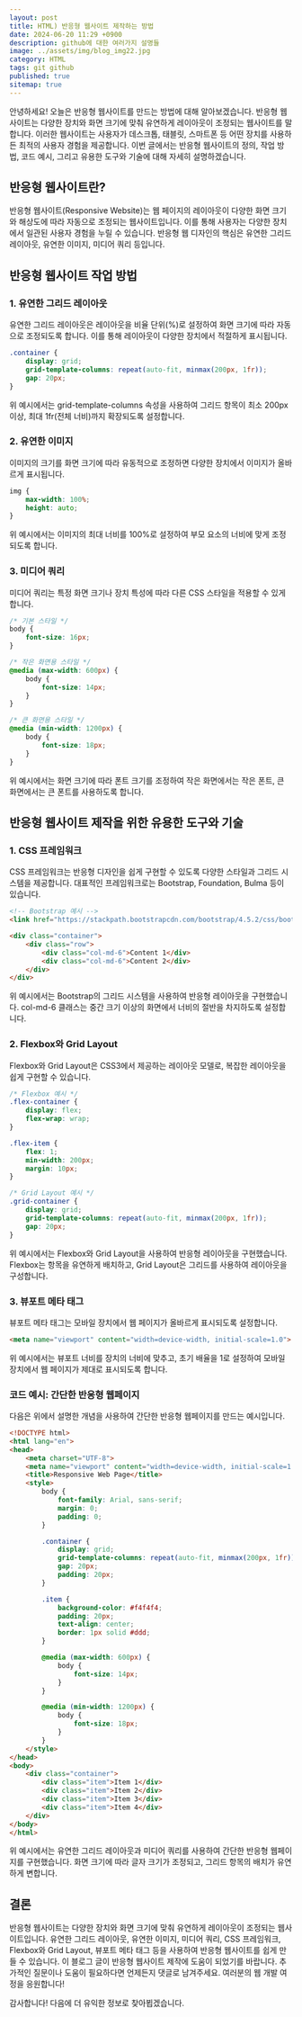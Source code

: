 ```yaml
---
layout: post
title: HTML) 반응형 웹사이트 제작하는 방법
date: 2024-06-20 11:29 +0900
description: github에 대한 여러가지 설명들
image: ../assets/img/blog_img22.jpg
category: HTML
tags: git github
published: true
sitemap: true
---
```


안녕하세요! 오늘은 반응형 웹사이트를 만드는 방법에 대해 알아보겠습니다.
반응형 웹사이트는 다양한 장치와 화면 크기에 맞춰 유연하게 레이아웃이 조정되는 웹사이트를 말합니다. 이러한 웹사이트는 사용자가 데스크톱, 태블릿, 스마트폰 등 어떤 장치를 사용하든 최적의 사용자 경험을 제공합니다. 이번 글에서는 반응형 웹사이트의 정의, 작업 방법, 코드 예시, 그리고 유용한 도구와 기술에 대해 자세히 설명하겠습니다.

## 반응형 웹사이트란?
반응형 웹사이트(Responsive Website)는 웹 페이지의 레이아웃이 다양한 화면 크기와 해상도에 따라 자동으로 조정되는 웹사이트입니다. 이를 통해 사용자는 다양한 장치에서 일관된 사용자 경험을 누릴 수 있습니다. 반응형 웹 디자인의 핵심은 유연한 그리드 레이아웃, 유연한 이미지, 미디어 쿼리 등입니다.

## 반응형 웹사이트 작업 방법

### 1. 유연한 그리드 레이아웃
유연한 그리드 레이아웃은 레이아웃을 비율 단위(%)로 설정하여 화면 크기에 따라 자동으로 조정되도록 합니다. 이를 통해 레이아웃이 다양한 장치에서 적절하게 표시됩니다.

````css
.container {
    display: grid;
    grid-template-columns: repeat(auto-fit, minmax(200px, 1fr));
    gap: 20px;
}
````

위 예시에서는 grid-template-columns 속성을 사용하여 그리드 항목이 최소 200px 이상, 최대 1fr(전체 너비)까지 확장되도록 설정합니다.

### 2. 유연한 이미지
이미지의 크기를 화면 크기에 따라 유동적으로 조정하면 다양한 장치에서 이미지가 올바르게 표시됩니다.

````css
img {
    max-width: 100%;
    height: auto;
}
````

위 예시에서는 이미지의 최대 너비를 100%로 설정하여 부모 요소의 너비에 맞게 조정되도록 합니다.

### 3. 미디어 쿼리
미디어 쿼리는 특정 화면 크기나 장치 특성에 따라 다른 CSS 스타일을 적용할 수 있게 합니다.

````css
/* 기본 스타일 */
body {
    font-size: 16px;
}

/* 작은 화면용 스타일 */
@media (max-width: 600px) {
    body {
        font-size: 14px;
    }
}

/* 큰 화면용 스타일 */
@media (min-width: 1200px) {
    body {
        font-size: 18px;
    }
}
````

위 예시에서는 화면 크기에 따라 폰트 크기를 조정하여 작은 화면에서는 작은 폰트, 큰 화면에서는 큰 폰트를 사용하도록 합니다.

## 반응형 웹사이트 제작을 위한 유용한 도구와 기술

### 1. CSS 프레임워크
CSS 프레임워크는 반응형 디자인을 쉽게 구현할 수 있도록 다양한 스타일과 그리드 시스템을 제공합니다. 대표적인 프레임워크로는 Bootstrap, Foundation, Bulma 등이 있습니다.

````html
<!-- Bootstrap 예시 -->
<link href="https://stackpath.bootstrapcdn.com/bootstrap/4.5.2/css/bootstrap.min.css" rel="stylesheet">

<div class="container">
    <div class="row">
        <div class="col-md-6">Content 1</div>
        <div class="col-md-6">Content 2</div>
    </div>
</div>
````

위 예시에서는 Bootstrap의 그리드 시스템을 사용하여 반응형 레이아웃을 구현했습니다. col-md-6 클래스는 중간 크기 이상의 화면에서 너비의 절반을 차지하도록 설정합니다.

### 2. Flexbox와 Grid Layout
Flexbox와 Grid Layout은 CSS3에서 제공하는 레이아웃 모델로, 복잡한 레이아웃을 쉽게 구현할 수 있습니다.

````css
/* Flexbox 예시 */
.flex-container {
    display: flex;
    flex-wrap: wrap;
}

.flex-item {
    flex: 1;
    min-width: 200px;
    margin: 10px;
}

/* Grid Layout 예시 */
.grid-container {
    display: grid;
    grid-template-columns: repeat(auto-fit, minmax(200px, 1fr));
    gap: 20px;
}
````

위 예시에서는 Flexbox와 Grid Layout을 사용하여 반응형 레이아웃을 구현했습니다. Flexbox는 항목을 유연하게 배치하고, Grid Layout은 그리드를 사용하여 레이아웃을 구성합니다.

### 3. 뷰포트 메타 태그
뷰포트 메타 태그는 모바일 장치에서 웹 페이지가 올바르게 표시되도록 설정합니다.

````html
<meta name="viewport" content="width=device-width, initial-scale=1.0">
````

위 예시에서는 뷰포트 너비를 장치의 너비에 맞추고, 초기 배율을 1로 설정하여 모바일 장치에서 웹 페이지가 제대로 표시되도록 합니다.

### 코드 예시: 간단한 반응형 웹페이지
다음은 위에서 설명한 개념을 사용하여 간단한 반응형 웹페이지를 만드는 예시입니다.

````html
<!DOCTYPE html>
<html lang="en">
<head>
    <meta charset="UTF-8">
    <meta name="viewport" content="width=device-width, initial-scale=1.0">
    <title>Responsive Web Page</title>
    <style>
        body {
            font-family: Arial, sans-serif;
            margin: 0;
            padding: 0;
        }

        .container {
            display: grid;
            grid-template-columns: repeat(auto-fit, minmax(200px, 1fr));
            gap: 20px;
            padding: 20px;
        }

        .item {
            background-color: #f4f4f4;
            padding: 20px;
            text-align: center;
            border: 1px solid #ddd;
        }

        @media (max-width: 600px) {
            body {
                font-size: 14px;
            }
        }

        @media (min-width: 1200px) {
            body {
                font-size: 18px;
            }
        }
    </style>
</head>
<body>
    <div class="container">
        <div class="item">Item 1</div>
        <div class="item">Item 2</div>
        <div class="item">Item 3</div>
        <div class="item">Item 4</div>
    </div>
</body>
</html>
````

위 예시에서는 유연한 그리드 레이아웃과 미디어 쿼리를 사용하여 간단한 반응형 웹페이지를 구현했습니다. 화면 크기에 따라 글자 크기가 조정되고, 그리드 항목의 배치가 유연하게 변합니다.

## 결론
반응형 웹사이트는 다양한 장치와 화면 크기에 맞춰 유연하게 레이아웃이 조정되는 웹사이트입니다. 유연한 그리드 레이아웃, 유연한 이미지, 미디어 쿼리, CSS 프레임워크, Flexbox와 Grid Layout, 뷰포트 메타 태그 등을 사용하여 반응형 웹사이트를 쉽게 만들 수 있습니다. 이 블로그 글이 반응형 웹사이트 제작에 도움이 되었기를 바랍니다. 추가적인 질문이나 도움이 필요하다면 언제든지 댓글로 남겨주세요. 여러분의 웹 개발 여정을 응원합니다!    
    
감사합니다! 다음에 더 유익한 정보로 찾아뵙겠습니다.    